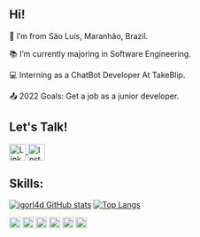 ## Hi!

:house_with_garden: I’m from São Luís, Maranhão, Brazil.

:books: I’m currently majoring in Software Engineering.

💻 Interning as a ChatBot Developer At TakeBlip.

:outbox_tray: 2022 Goals: Get a job as a junior developer.

## Let's Talk!

<a href="https://www.linkedin.com/in/igor-lima-pereira-577872186/" target="_blank">
<img align="center" alt="Linkedin-igor" height="30" width="30" src="https://image.flaticon.com/icons/png/512/145/145807.png" style="max-width:100%;">
</a>

<a href="https://www.instagram.com/igorl.pereira?r=nametag" target="_blank">
<img align="center" alt="Instagram-igor" height="30" width="30" src="https://image.flaticon.com/icons/png/512/185/185985.png" style="max-width:100%;">
</a>

## Skills:

[![igorl4d GitHub stats](https://github-readme-stats.vercel.app/api?username=igorl4d&show_icons=true&theme=radical)](https://github.com/igorl4d/github-readme-stats)
[![Top Langs](https://github-readme-stats.vercel.app/api/top-langs/?username=igorl4d&layout=compact&show_icons=true&theme=radical)
](https://github.com/igorl4d/github-readme-stats)

<code><img height="20" src="https://img.shields.io/badge/CSS3-1572B6?style=for-the-badge&logo=css3&logoColor=white"></code>
<code><img height="20" src="https://img.shields.io/badge/HTML5-E34F26?style=for-the-badge&logo=html5&logoColor=white"></code>
<code><img height="20" src="https://img.shields.io/badge/Python-FFD43B?style=for-the-badge&logo=python&logoColor=darkgreen"></code>
<code><img height="20" src="https://img.shields.io/badge/JavaScript-323330?style=for-the-badge&logo=javascript&logoColor=F7DF1E"></code>
<code><img height="20" src="https://img.shields.io/badge/MySQL-00000F?style=for-the-badge&logo=mysql&logoColor=white"></code>
<code><img height="20" src="https://img.shields.io/badge/Flask-000000?style=for-the-badge&logo=flask&logoColor=white"></code>
